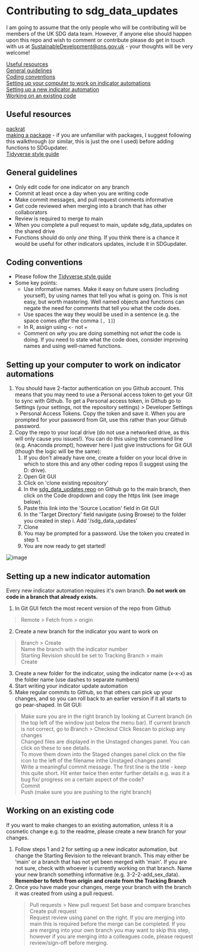 # Contributing to sdg_data_updates #

I am going to assume that the only people who will be contributing will be members of the UK SDG data team. However, if anyone else should happen upon this repo and wish to comment or contribute please do get in touch with us at SustainableDevelopment@ons.gov.uk - your thoughts will be very welcome!

[Useful resources](#useful-resources)  
[General guidelines](#general-guidelines)  
[Coding conventions](#coding-conventions)  
[Setting up your computer to work on indicator automations](#setting-up-your-computer-to-work-on-indicator-automations)  
[Setting up a new indicator automation](#setting-up-a-new-indicator-automation)  
[Working on an existing code](#working-on-an-existing-code)  

## Useful resources ##

[packrat](https://rstudio.github.io/packrat)  
[making a package](https://hilaryparker.com/2014/04/29/writing-an-r-package-from-scratch/) - if you are unfamiliar with packages, I suggest following this walkthrough (or similar, this is just the one I used) before adding functions to SDGupdater.  
[Tidyverse style guide](https://style.tidyverse.org/package-files.html#names-1)  

## General guidelines ##

- Only edit code for one indicator on any branch
- Commit at least once a day when you are writing code
- Make commit messages, and pull request comments informative
- Get code reviewed when merging into a branch that has other collaborators
- Review is required to merge to main
- When you complete a pull request to main, update sdg_data_updates on the shared drive
- Functions should do only *one* thing. If you think there is a chance it would be useful for other indicators updates, include it in SDGupdater.

## Coding conventions ##

 - Please follow the [Tidyverse style guide](https://style.tidyverse.org/package-files.html#names-1)
 - Some key points:
    - Use informative names. Make it easy on future users (including yourself), by using names that tell you what is going on. This is not easy, but worth mastering. Well named objects and functions can negate the need for comments that tell you what the code does.
    - Use spaces the way they would be used in a sentence (e.g. the space comes *after* the comma `[, 1]`)
    - In R, assign using `<-` not `=`
    - Comment on *why* you are doing something not *what* the code is doing. If you need to state what the code does, consider improving names and using well-named functions.

## Setting up your computer to work on indicator automations ##

1) You should have 2-factor authentication on you Github account. This means that you may need to use a Personal access token to get your Git to sync with Github. To get a Personal access token, in Github go to Settings (your settings, not the repository settings) > Developer Settings > Personal Access Tokens. Copy the token and save it. When you are prompted for your password from Git, use this rather than your Github password.
2) Copy the repo to your local drive (do not use a networked drive, as this will only cause you issues!). You can do this using the command line (e.g. Anaconda prompt), however here I just give instructions for Git GUI (though the logic will be the same):
    1) If you don't already have one, create a folder on your local drive in which to store this and any other coding repos (I suggest using the  D: drive). 
    2) Open Git GUI
    3) Click on 'clone existing repository'
    4) In the [sdg_data_updates repo](https://github.com/ONSdigital/sdg_data_updates/) on Github go to the main branch, then click on the Code dropdown and copy the https link (see image below).
    5) Paste this link into the 'Source Location' field in Git GUI
    6) In the 'Target Directory' field navigate (using Browse) to the folder you created in step i. Add '/sdg_data_updates'
    7) Clone
    8) You may be prompted for a password. Use the token you created in step 1.
    9) You are now ready to get started!
    
![image](https://user-images.githubusercontent.com/52452377/115564316-46297d00-a2b0-11eb-958b-c578235d14a5.png)

## Setting up a new indicator automation ##
Every new indicator automation requires it's own branch. **Do not work on code in a branch that already exists.**
1) In Git GUI fetch the most recent version of the repo from Github
  > Remote > Fetch from > origin
2) Create a new branch for the indicator you want to work on
  > Branch > Create  
  > Name the branch with the indicator number  
  > Starting Revision should be set to Tracking Branch > main  
  > Create
3) Create a new folder for the indicator, using the indicator name (x-x-x) as the folder name (use dashes to separate numbers)
3) Start writing your indicator update automation
4) Make regular commits to Github, so that others can pick up your changes, and so you can roll back to an earlier version if it all starts to go pear-shaped. In Git GUI:
  > Make sure you are in the right branch by looking at Current branch (in the top left of the window just below the menu bar). If current branch is not correct, go to Branch > Checkout
  > Click Rescan to pickup any changes  
  > Changed files are displayed in the Unstaged changes panel. You can click on these to see details.   
  > To move them down into the Staged changes panel click on the file icon to the left of the filename inthe Unstaged changes panel  
  > Write a meaningful commit message. The first line is the title - keep this quite short. Hit enter twice then enter further details e.g. was it a bug fix/ progress on a certain aspect of the code?  
  > Commit  
  > Push (make sure you are pushing to the right branch)  


## Working on an existing code ##
If you want to make changes to an existing automation, unless it is a cosmetic change e.g. to the readme, please create a new branch for your changes. 
1) Follow steps 1 and 2 for setting up a new indicator automation, but change the Starting Revision to the relevant branch. This may either be 'main' or a branch that has not yet been merged with 'main'. If you are not sure, check with whoever is currently working on that branch. Name your new branch something informative (e.g. 3-2-2-add_sex_data).  
**Remember to fetch from origin and create from the Tracking Branch**
2) Once you have made your changes, merge your branch with the branch it was created from using a pull request. 
    > Pull requests > New pull request
    > Set base and compare branches  
    > Create pull request  
    > Request review using panel on the right. If you are merging into main this is required before the merge can be completed. If you are merging into your own branch you may want to skip this step, however if you are merging into a colleagues code, please request review/sign-off before merging.
